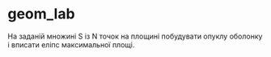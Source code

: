 # geom_lab

На заданій множині S із N точок на площині побудувати опуклу оболонку і вписати еліпс максимальної площі.
